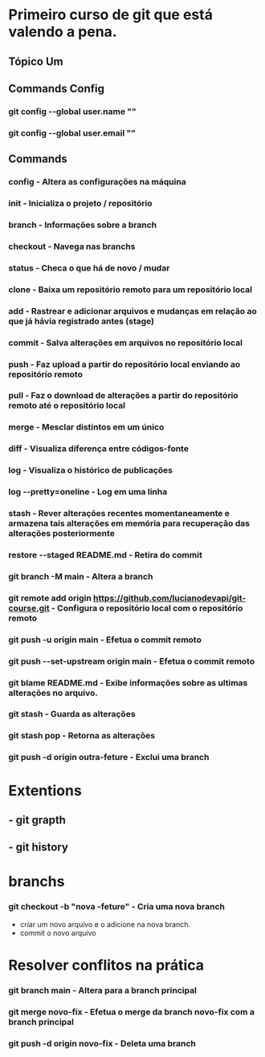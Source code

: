 # Primeiro curso de git que está valendo a pena.
## Tópico Um

## Commands Config

### git config --global user.name ""
### git config --global user.email ""

## Commands 

### config - Altera as configurações na máquina
### init - Inicializa o projeto / repositório
### branch - Informações sobre a branch
### checkout - Navega nas branchs
### status - Checa o que há de novo / mudar
### clone - Baixa um repositório remoto para um repositório local
### add - Rastrear e adicionar arquivos e mudanças em relação ao que já hávia registrado antes  (stage)
### commit - Salva alterações em arquivos no repositório local
### push - Faz upload a partir do repositório local enviando ao repositório remoto
### pull - Faz o download de alterações a partir do repositório remoto até o repositório local
### merge - Mesclar distintos em um único
### diff - Visualiza diferença entre códigos-fonte
### log - Visualiza o histórico de publicações
### log --pretty=oneline - Log em uma linha
### stash - Rever alterações recentes momentaneamente e armazena tais alterações em memória para recuperação das alterações posteriormente
### restore --staged README.md - Retira do commit
### git branch -M main - Altera a branch
### git remote add origin https://github.com/lucianodevapi/git-course.git - Configura o repositório local com o repositório remoto
### git push -u origin main - Efetua o commit remoto
### git push --set-upstream origin main - Efetua o commit remoto
### git blame README.md - Exibe informações sobre as ultimas alterações no arquivo.

### git stash - Guarda as alterações
### git stash pop -  Retorna as alterações
### git push -d origin outra-feture - Exclui uma branch

# Extentions
## - git grapth
## - git history

# branchs

### git checkout -b "nova -feture" - Cria uma nova branch
* criar um novo arquivo e o adicione na nova branch.
* commit o novo arquivo

# Resolver conflitos na prática

### git branch main - Altera para a branch principal
### git merge novo-fix - Efetua o merge da branch novo-fix com a branch principal
### git push -d origin novo-fix - Deleta uma branch









